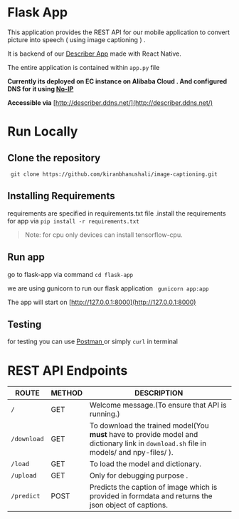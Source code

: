 # Flask App

This application provides the REST API for our mobile application to convert picture into speech ( using image captioning ) .

It is backend of our [Describer App](https://github.com/kiranbhanushali/image-captioning/tree/master/react-native-app) made with React Native.

The entire application is contained within ```app.py``` file 

**Currently its deployed on EC instance on Alibaba Cloud .
And configured DNS for it using [No-IP](https://www.noip.com/)**


**Accessible via**
[http://describer.ddns.net/](http://describer.ddns.net/) 

# Run Locally 

## Clone the repository
 ``` git clone https://github.com/kiranbhanushali/image-captioning.git```

## Installing Requirements
requirements are specified in requirements.txt file .install the requirements for app via 
```pip install -r requirements.txt```
>Note: for cpu only devices can install tensorflow-cpu.

## Run app 
go to flask-app via command ``` cd flask-app ```

we are using gunicorn to run our flask application 
``` gunicorn app:app```

The app will start on [http://127.0.0.1:8000](http://127.0.0.1:8000)

## Testing 
for testing you can use [Postman ](https://www.postman.com/)
or simply ```curl``` in terminal 



# REST API Endpoints


| ROUTE | METHOD | DESCRIPTION |
| ------ | ------  | ------ |
| `/` | GET | Welcome message.(To ensure that API is running.)
| `/download` | GET  |  To download the trained model(You **must** have to provide model and dictionary link in ```download.sh``` file in models/ and npy-files/ ). |
| `/load` | GET| To load the model and dictionary.
| `/upload` | GET| Only for debugging purpose . |
| `/predict` |POST| Predicts the caption of image which is provided in formdata and returns the json object of captions. |



